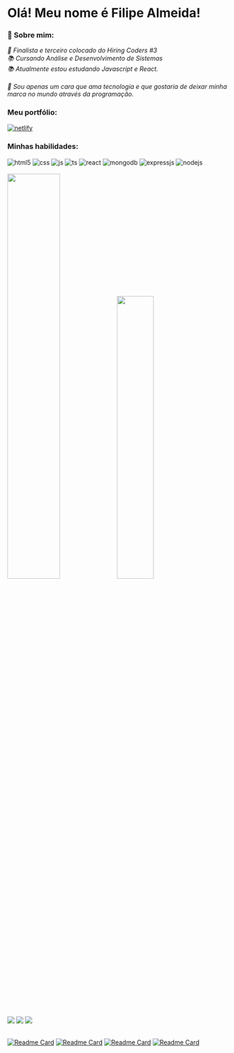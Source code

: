 <h1>Olá! Meu nome é Filipe Almeida!</h1>

### 👋 Sobre mim:
<p>
  <em>
    🥉 Finalista e terceiro colocado do Hiring Coders #3<br>
    📚 Cursando Análise e Desenvolvimento de Sistemas<br>
    📚 Atualmente estou estudando Javascript e React.<br><br>
    🧡 Sou apenas um cara que ama tecnologia e que gostaria de deixar minha marca no mundo através da programação.
  </em>
</p>

### Meu portfólio:
<div style="display: inline_block">
  <a href="https://portfolio-filipecalm.netlify.app" target="_newtab">
    <img align="center" alt="netlify" src="https://img.shields.io/badge/Netlify-00C7B7?style=for-the-badge&logo=netlify&logoColor=white" />
  </a>
</div>

### Minhas habilidades:
<div style="display: inline_block">
  <img align="center" alt="html5" src="https://img.shields.io/badge/HTML5-E34F26?style=for-the-badge&logo=html5&logoColor=white" />
  <img align="center" alt="css" src="https://img.shields.io/badge/CSS3-1572B6?style=for-the-badge&logo=css3&logoColor=white" />
  <img align="center" alt="js" src="https://img.shields.io/badge/JavaScript-F7DF1E?style=for-the-badge&logo=javascript&logoColor=black" />
  <img align="center" alt="ts" src="https://img.shields.io/badge/TypeScript-007ACC?style=for-the-badge&logo=typescript&logoColor=white" />
  <img align="center" alt="react" src="https://img.shields.io/badge/React-20232A?style=for-the-badge&logo=react&logoColor=61DAFB" />
  <img align="center" alt="mongodb" src="https://img.shields.io/badge/MongoDB-%234ea94b.svg?style=for-the-badge&logo=mongodb&logoColor=white" />
  <img align="center" alt="expressjs" src="https://img.shields.io/badge/express.js-%23404d59.svg?style=for-the-badge&logo=express&logoColor=%2361DAFB" />
  <img align="center" alt="nodejs" src="https://img.shields.io/badge/node.js-6DA55F?style=for-the-badge&logo=node.js&logoColor=white" />
  <br>
</div>
<br>

<div style="display: inline_block">
<img width="48.5%" src="https://github-readme-stats.vercel.app/api?username=filipecalm&show_icons=true&theme=radical"></img>
<img width="40.5%" src="https://github-readme-stats.vercel.app/api/top-langs/?username=filipecalm&layout=compact&theme=radical"></img>
</div>

<br>

<div style="display: inline_block">
  <a href="https://www.linkedin.com/in/filipecalm" target="_newtab"><img src="https://img.shields.io/badge/-LinkedIn-%230077B5?style=for-the-badge&logo=linkedin&logoColor=white"></a>
  <a href="https://www.instagram.com/filipe_cdealmeida/" target="_newtab"><img src="https://img.shields.io/badge/-Instagram-%23E4405F?style=for-the-badge&logo=instagram&logoColor=white"></a>
   <a href="https://www.facebook.com/filipecalmeida/" target="_newtab"><img src="https://img.shields.io/badge/Facebook-1877F2?style=for-the-badge&logo=facebook&logoColor=white"></a>
</div>
<br>

[![Readme Card](https://github-readme-stats.vercel.app/api/pin/?username=filipecalm&repo=e-commerce-vtex)](https://github.com/filipecalm/e-commerce-vtex)
[![Readme Card](https://github-readme-stats.vercel.app/api/pin/?username=filipecalm&repo=flashlight)](https://github.com/filipecalm/sport-gear-project)
[![Readme Card](https://github-readme-stats.vercel.app/api/pin/?username=filipecalm&repo=genius-game)](https://github.com/filipecalm/clinica-la-vie)
[![Readme Card](https://github-readme-stats.vercel.app/api/pin/?username=filipecalm&repo=novo-portfolio)](https://github.com/filipecalm/portfolio)

